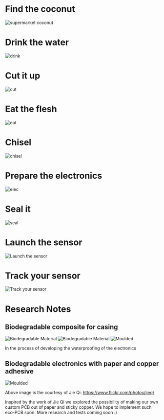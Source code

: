 # Find the coconut
![supermarket coconut](https://c2.staticflickr.com/4/3926/32619065903_f39757104a_z.jpg)

# Drink the water
![drink](https://c2.staticflickr.com/4/3947/33483919466_1e20e9c5b8_z.jpg)

# Cut it up
![cut](https://c1.staticflickr.com/1/670/32590199604_70bfc9df5d_z.jpg)

# Eat the flesh
![eat](https://c1.staticflickr.com/3/2862/33049906540_010aaa9476_z.jpg)

# Chisel
![chisel](https://c1.staticflickr.com/3/2910/33236349053_3b4c640daa_z.jpg)

# Prepare the electronics
![elec](https://c2.staticflickr.com/4/3776/32689081903_8c5703819e_z.jpg)

# Seal it
![seal](https://c1.staticflickr.com/1/734/33392733426_701e8b661c_z.jpg)

# Launch the sensor
![Launch the sensor](https://c1.staticflickr.com/1/685/33141234310_56e15aa21e_z.jpg)

# Track your sensor
![Track your sensor](https://c2.staticflickr.com/6/5756/32715829313_b33208eee2_z.jpg)


# Research Notes 
## Biodegradable composite for casing
![Biodegradable Material](https://c1.staticflickr.com/3/2854/32710322593_bd634162e5_z.jpg)
![Biodegradable Material](https://c2.staticflickr.com/4/3857/33367853412_a02d8a0fed_z.jpg)
![Moulded](https://c1.staticflickr.com/3/2816/33367856832_151e1d077b_z.jpg)

In the process of developing the waterproofing of the electronics 

## Biodegradable electronics with paper and copper adhesive
![Moulded](http://farm3.staticflickr.com/2888/10918858284_b227193fc8_z.jpg)

Above image is the courtesy of Jie Qi: https://www.flickr.com/photos/jieq/

Inspired by the work of Jie Qi we explored the possibility of making our own custom PCB out of paper and sticky copper. 
We hope to implement such eco-PCB soon. More research and tests coming soon :)
